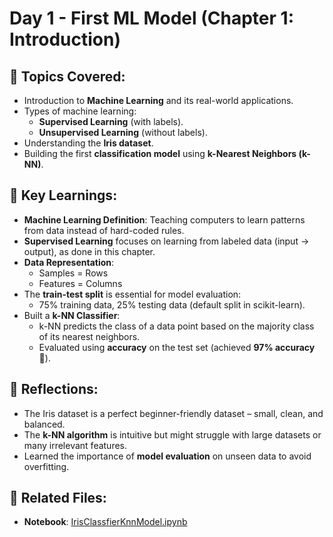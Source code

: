 # Day 1 - First ML Model (Chapter 1: Introduction)

## 📖 Topics Covered:
- Introduction to **Machine Learning** and its real-world applications.
- Types of machine learning:
  - **Supervised Learning** (with labels).
  - **Unsupervised Learning** (without labels).
- Understanding the **Iris dataset**.
- Building the first **classification model** using **k-Nearest Neighbors (k-NN)**.

## 🧠 Key Learnings:
- **Machine Learning Definition**: Teaching computers to learn patterns from data instead of hard-coded rules.
- **Supervised Learning** focuses on learning from labeled data (input → output), as done in this chapter.
- **Data Representation**: 
  - Samples = Rows
  - Features = Columns
- The **train-test split** is essential for model evaluation:
  - 75% training data, 25% testing data (default split in scikit-learn).
- Built a **k-NN Classifier**:
  - k-NN predicts the class of a data point based on the majority class of its nearest neighbors.
  - Evaluated using **accuracy** on the test set (achieved **97% accuracy** 🎯).

## 🚀 Reflections:
- The Iris dataset is a perfect beginner-friendly dataset – small, clean, and balanced.
- The **k-NN algorithm** is intuitive but might struggle with large datasets or many irrelevant features.
- Learned the importance of **model evaluation** on unseen data to avoid overfitting.

## 🔗 Related Files:
- **Notebook**: [IrisClassfierKnnModel.ipynb](../JupyterNotebooks/IrisClassfierKnnModel.ipynb)